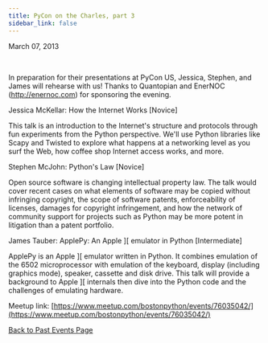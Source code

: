 ```yaml
---
title: PyCon on the Charles, part 3
sidebar_link: false
---
```


March 07, 2013


   

In preparation for their presentations at PyCon US, Jessica, Stephen, and James will rehearse with us! Thanks to Quantopian and EnerNOC (http://enernoc.com) for sponsoring the evening.

Jessica McKellar: How the Internet Works [Novice]

This talk is an introduction to the Internet's structure and protocols through fun experiments from the Python perspective. We'll use Python libraries like Scapy and Twisted to explore what happens at a networking level as you surf the Web, how coffee shop Internet access works, and more.

Stephen McJohn: Python's Law [Novice]

Open source software is changing intellectual property law. The talk would cover recent cases on what elements of software may be copied without infringing copyright, the scope of software patents, enforceability of licenses, damages for copyright infringement, and how the network of community support for projects such as Python may be more potent in litigation than a patent portfolio.

James Tauber: ApplePy: An Apple ][ emulator in Python [Intermediate]

ApplePy is an Apple ][ emulator written in Python. It combines emulation of the 6502 microprocessor with emulation of the keyboard, display (including graphics mode), speaker, cassette and disk drive. This talk will provide a background to Apple ][ internals then dive into the Python code and the challenges of emulating hardware.


Meetup link: [https://www.meetup.com/bostonpython/events/76035042/](https://www.meetup.com/bostonpython/events/76035042/)

[Back to Past Events Page](index.md)